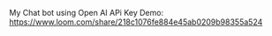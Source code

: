 My Chat bot using Open AI APi Key
Demo:
https://www.loom.com/share/218c1076fe884e45ab0209b98355a524
